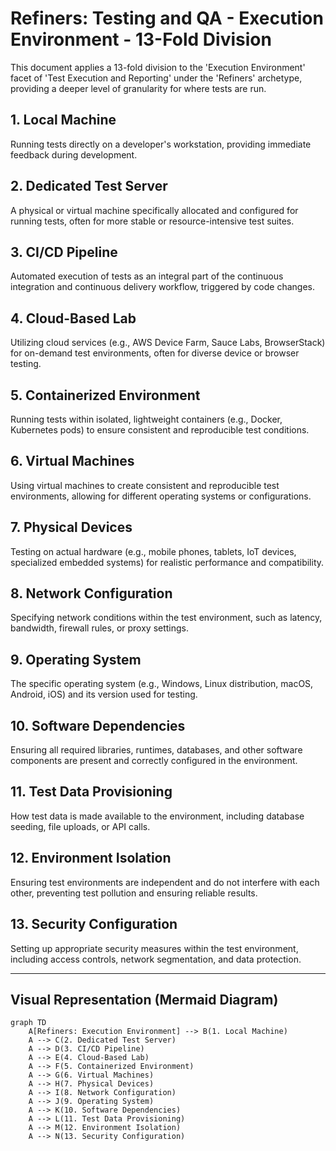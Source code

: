 # Refiners: Testing and QA - Execution Environment - 13-Fold Division

This document applies a 13-fold division to the 'Execution Environment' facet of 'Test Execution and Reporting' under the 'Refiners' archetype, providing a deeper level of granularity for where tests are run.

## 1. Local Machine

Running tests directly on a developer's workstation, providing immediate feedback during development.

## 2. Dedicated Test Server

A physical or virtual machine specifically allocated and configured for running tests, often for more stable or resource-intensive test suites.

## 3. CI/CD Pipeline

Automated execution of tests as an integral part of the continuous integration and continuous delivery workflow, triggered by code changes.

## 4. Cloud-Based Lab

Utilizing cloud services (e.g., AWS Device Farm, Sauce Labs, BrowserStack) for on-demand test environments, often for diverse device or browser testing.

## 5. Containerized Environment

Running tests within isolated, lightweight containers (e.g., Docker, Kubernetes pods) to ensure consistent and reproducible test conditions.

## 6. Virtual Machines

Using virtual machines to create consistent and reproducible test environments, allowing for different operating systems or configurations.

## 7. Physical Devices

Testing on actual hardware (e.g., mobile phones, tablets, IoT devices, specialized embedded systems) for realistic performance and compatibility.

## 8. Network Configuration

Specifying network conditions within the test environment, such as latency, bandwidth, firewall rules, or proxy settings.

## 9. Operating System

The specific operating system (e.g., Windows, Linux distribution, macOS, Android, iOS) and its version used for testing.

## 10. Software Dependencies

Ensuring all required libraries, runtimes, databases, and other software components are present and correctly configured in the environment.

## 11. Test Data Provisioning

How test data is made available to the environment, including database seeding, file uploads, or API calls.

## 12. Environment Isolation

Ensuring test environments are independent and do not interfere with each other, preventing test pollution and ensuring reliable results.

## 13. Security Configuration

Setting up appropriate security measures within the test environment, including access controls, network segmentation, and data protection.

---

## Visual Representation (Mermaid Diagram)

```mermaid
graph TD
    A[Refiners: Execution Environment] --> B(1. Local Machine)
    A --> C(2. Dedicated Test Server)
    A --> D(3. CI/CD Pipeline)
    A --> E(4. Cloud-Based Lab)
    A --> F(5. Containerized Environment)
    A --> G(6. Virtual Machines)
    A --> H(7. Physical Devices)
    A --> I(8. Network Configuration)
    A --> J(9. Operating System)
    A --> K(10. Software Dependencies)
    A --> L(11. Test Data Provisioning)
    A --> M(12. Environment Isolation)
    A --> N(13. Security Configuration)
```
